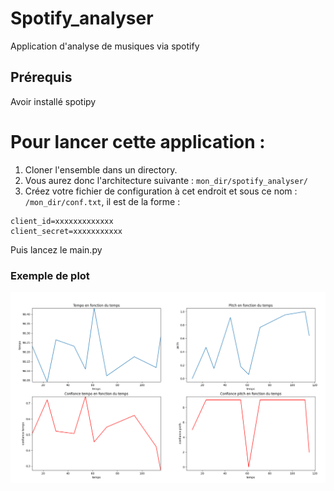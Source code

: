 # Spotify_analyser
Application d'analyse de musiques via spotify

## Prérequis
Avoir installé spotipy

# Pour lancer cette application :
1. Cloner l'ensemble dans un directory.
2. Vous aurez donc l'architecture suivante : `mon_dir/spotify_analyser/`
3. Créez votre fichier de configuration à cet endroit et sous ce nom : `/mon_dir/conf.txt`, il est de la forme :
```
client_id=xxxxxxxxxxxxx
client_secret=xxxxxxxxxxx
```
Puis lancez le main.py

### Exemple de plot 

![Alt text](cap1.png?raw=true "Optional Title")
